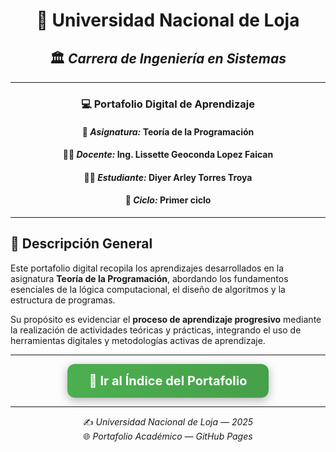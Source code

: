 <div align="center">

# 📘 **Universidad Nacional de Loja**  
## 🏛️ *Carrera de Ingeniería en Sistemas*

---

### 💻 **Portafolio Digital de Aprendizaje**

#### 🧩 *Asignatura:* **Teoría de la Programación**  
#### 👨‍🏫 *Docente:* **Ing. Lissette Geoconda Lopez Faican**  
#### 👨‍🎓 *Estudiante:* **Diyer Arley Torres Troya**  
#### 📆 *Ciclo:* Primer ciclo  
---

</div>

## 📂 **Descripción General**

Este portafolio digital recopila los aprendizajes desarrollados en la asignatura **Teoría de la Programación**, abordando los fundamentos esenciales de la lógica computacional, el diseño de algoritmos y la estructura de programas.  

Su propósito es evidenciar el **proceso de aprendizaje progresivo** mediante la realización de actividades teóricas y prácticas, integrando el uso de herramientas digitales y metodologías activas de aprendizaje.

---

<div align="center">

<!-- Botón premium con gradiente, sombra y borde redondeado -->
<a href="./principal.md" style="
    background: linear-gradient(90deg, #4CAF50, #45A049);
    color: white;
    padding: 15px 35px;
    text-align: center;
    text-decoration: none;
    display: inline-block;
    font-size: 20px;
    border-radius: 12px;
    font-weight: bold;
    box-shadow: 0 4px 15px rgba(0,0,0,0.3);
    transition: 0.3s;
">
📖 **Ir al Índice del Portafolio**
</a>


</div>

---

<div align="center">

✍️ *Universidad Nacional de Loja — 2025*  
🌐 *Portafolio Académico — GitHub Pages*

</div>
